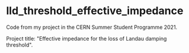 # lld_threshold_effective_impedance
Code from my project in the CERN Summer Student Programme 2021.

Project title: "Effective impedance for the loss of Landau damping threshold".
